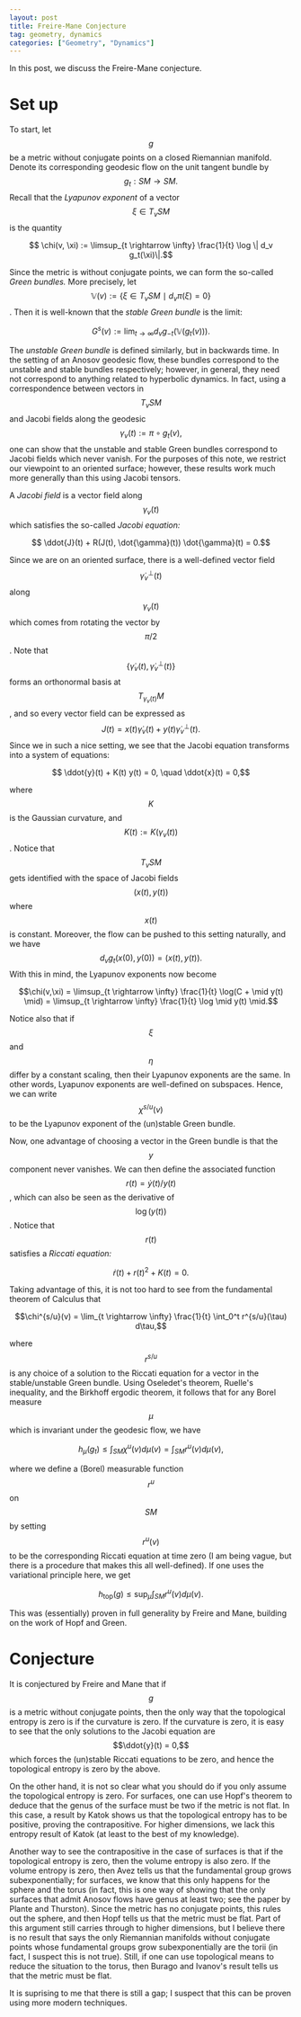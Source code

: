 ```yaml
---
layout: post
title: Freire-Mane Conjecture 
tag: geometry, dynamics
categories: ["Geometry", "Dynamics"]
---
```


In this post, we discuss the Freire-Mane conjecture.

# Set up 

To start, let $$g$$ be a metric without conjugate points on a closed Riemannian manifold.
Denote its corresponding geodesic flow on the unit tangent bundle by $$g_t : SM \rightarrow SM.$$
Recall that the *Lyapunov exponent* of a vector $$\xi \in T_vSM$$ is the quantity

$$ \chi(v, \xi) := \limsup_{t \rightarrow \infty} \frac{1}{t} \log \| d_v g_t(\xi)\|.$$

Since the metric is without conjugate points, we can form the so-called *Green bundles.* More precisely, let $$\mathbb{V}(v) := \{\xi \in T_vSM \ \mid \ d_v\pi(\xi) = 0\}$$. Then it is well-known that the *stable Green bundle* is the limit:

$$ G^s(v) := \lim_{t \rightarrow \infty} d_v g_{-t}(\mathbb{V}(g_t(v))).$$

The *unstable Green bundle* is defined similarly, but in backwards time. 
In the setting of an Anosov geodesic flow, these bundles correspond to the unstable and stable bundles respectively; however, in general, they need not correspond to anything related to hyperbolic dynamics.
In fact, using a correspondence between vectors in $$T_vSM$$ and Jacobi fields along the geodesic $$\gamma_v(t) := \pi \circ g_t(v),$$ one can show that the unstable and stable Green bundles correspond to Jacobi fields which never vanish.
For the purposes of this note, we restrict our viewpoint to an oriented surface; however, these results work much more generally than this using Jacobi tensors. 

A *Jacobi field* is a vector field along $$\gamma_v(t)$$ which satisfies the so-called *Jacobi equation:*

$$ \ddot{J}(t) + R(J(t), \dot{\gamma}(t)) \dot{\gamma}(t) = 0.$$

Since we are on an oriented surface, there is a well-defined vector field $$\dot{\gamma}_v^\perp(t)$$ along $$\gamma_v(t)$$ which comes from rotating the vector by $$\pi/2$$. 
Note that $$\{\dot{\gamma}_v(t), \dot{\gamma}_v^\perp(t)\}$$ forms an orthonormal basis at $$T_{\gamma_v(t)}M$$, and so every vector field can be expressed as $$J(t) = x(t) \dot{\gamma}_v(t) + y(t) \dot{\gamma}_v^\perp(t).$$
Since we in such a nice setting, we see that the Jacobi equation transforms into a system of equations:

$$ \ddot{y}(t) + K(t) y(t) = 0, \quad \ddot{x}(t) = 0,$$

where $$K$$ is the Gaussian curvature, and $$K(t) := K(\gamma_v(t))$$. Notice that $$T_vSM$$ gets identified with the space of Jacobi fields $$(x(t), y(t))$$ where $$x(t)$$ is constant. Moreover, the flow can be pushed to this setting naturally, and we have $$d_v g_t(x(0), y(0)) = (x(t), y(t)).$$ With this in mind, the Lyapunov exponents now become 

$$\chi(v,\xi) = \limsup_{t \rightarrow \infty} \frac{1}{t} \log(C + \mid y(t) \mid) = \limsup_{t \rightarrow \infty} \frac{1}{t} \log \mid y(t) \mid.$$

Notice also that if $$\xi$$ and $$\eta$$ differ by a constant scaling, then their Lyapunov exponents are the same. 
In other words, Lyapunov exponents are well-defined on subspaces.
Hence, we can write $$\chi^{s/u}(v)$$ to be the Lyapunov exponent of the (un)stable Green bundle.

Now, one advantage of choosing a vector in the Green bundle is that the $$y$$ component never vanishes. We can then define the associated function $$r(t) = \dot{y}(t)/y(t)$$, which can also be seen as the derivative of $$\log(y(t))$$. Notice that $$r(t)$$ satisfies a *Riccati equation:*

$$\dot{r}(t) + r(t)^2 + K(t) = 0.$$

Taking advantage of this, it is not too hard to see from the fundamental theorem of Calculus that 

$$\chi^{s/u}(v) = \lim_{t \rightarrow \infty} \frac{1}{t} \int_0^t r^{s/u}(\tau) d\tau,$$

where $$r^{s/u}$$ is any choice of a solution to the Riccati equation for a vector in the stable/unstable Green bundle.
Using Oseledet's theorem, Ruelle's inequality, and the Birkhoff ergodic theorem, it follows that for any Borel measure $$\mu$$ which is invariant under the geodesic flow, we have 

$$ h_\mu(g_t) \leq \int_{SM} \chi^{u}(v) d\mu(v) = \int_{SM} r^{u}(v) d\mu(v),$$

where we define a (Borel) measurable function $$r^{u}$$ on $$SM$$ by setting $$r^{u}(v)$$ to be the corresponding Riccati equation at time zero (I am being vague, but there is a procedure that makes this all well-defined).
If one uses the variational principle here, we get 

$$ h_{\text{top}}(g) \leq \sup_\mu \int_{SM} r^{u}(v) d\mu(v).$$

This was (essentially) proven in full generality by Freire and Mane, building on the work of Hopf and Green.

# Conjecture

It is conjectured by Freire and Mane that if $$g$$ is a metric without conjugate points, then the only way that the topological entropy is zero is if the curvature is zero. If the curvature is zero, it is easy to see that the only solutions to the Jacobi equation are $$\ddot{y}(t) = 0,$$ which forces the (un)stable Riccati equations to be zero, and hence the topological entropy is zero by the above.

On the other hand, it is not so clear what you should do if you only assume the topological entropy is zero. 
For surfaces, one can use Hopf's theorem to deduce that the genus of the surface must be two if the metric is not flat. 
In this case, a result by Katok shows us that the topological entropy has to be positive, proving the contrapositive.
For higher dimensions, we lack this entropy result of Katok (at least to the best of my knowledge). 

Another way to see the contrapositive in the case of surfaces is that if the topological entropy is zero, then the volume entropy is also zero. If the volume entropy is zero, then Avez tells us that the fundamental group grows subexponentially; for surfaces, we know that this only happens for the sphere and the torus (in fact, this is one way of showing that the only surfaces that admit Anosov flows have genus at least two; see the paper by Plante and Thurston). Since the metric has no conjugate points, this rules out the sphere, and then Hopf tells us that the metric must be flat. Part of this argument still carries through to higher dimensions, but I believe there is no result that says the only Riemannian manifolds without conjugate points whose fundamental groups grow subexponentially are the torii (in fact, I suspect this is not true). Still, if one can use topological means to reduce the situation to the torus, then Burago and Ivanov's result tells us that the metric must be flat. 

It is suprising to me that there is still a gap; I suspect that this can be proven using more modern techniques.
